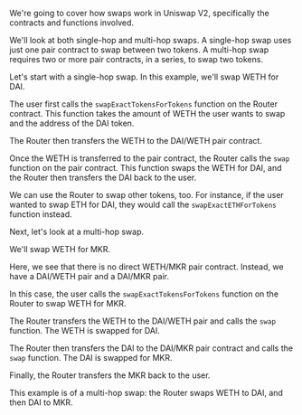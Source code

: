 We're going to cover how swaps work in Uniswap V2, specifically the contracts and functions involved.  

We'll look at both single-hop and multi-hop swaps.  A single-hop swap uses just one pair contract to swap between two tokens.  A multi-hop swap requires two or more pair contracts, in a series, to swap two tokens.

Let's start with a single-hop swap.  In this example, we'll swap WETH for DAI.

The user first calls the `swapExactTokensForTokens` function on the Router contract.  This function takes the amount of WETH the user wants to swap and the address of the DAI token.  

The Router then transfers the WETH to the DAI/WETH pair contract.  

Once the WETH is transferred to the pair contract, the Router calls the `swap` function on the pair contract.  This function swaps the WETH for DAI, and the Router then transfers the DAI back to the user. 

We can use the Router to swap other tokens, too.  For instance, if the user wanted to swap ETH for DAI, they would call the `swapExactETHForTokens` function instead.  

Next, let's look at a multi-hop swap.  

We'll swap WETH for MKR.  

Here, we see that there is no direct WETH/MKR pair contract.  Instead, we have a DAI/WETH pair and a DAI/MKR pair.

In this case, the user calls the `swapExactTokensForTokens` function on the Router to swap WETH for MKR.  

The Router transfers the WETH to the DAI/WETH pair and calls the `swap` function.  The WETH is swapped for DAI.

The Router then transfers the DAI to the DAI/MKR pair contract and calls the `swap` function.  The DAI is swapped for MKR.  

Finally, the Router transfers the MKR back to the user.

This example is of a multi-hop swap: the Router swaps WETH to DAI, and then DAI to MKR. 
